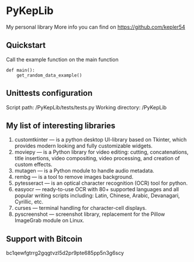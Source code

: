 # PyKepLib
My personal library
More info you can find on https://github.com/kepler54
## Quickstart
Call the example function on the main function
``` code
def main():
    get_random_data_example()
```
## Unittests configuration
Script path: /PyKepLib/tests/tests.py
Working directory: /PyKepLib
## My list of interesting libraries
1. customtkinter — is a python desktop UI-library based on Tkinter, which provides modern looking and fully customizable widgets.
2. moviepy — is a Python library for video editing: cutting, concatenations, title insertions, video compositing, video processing, and creation of custom effects.
3. mutagen — is a Python module to handle audio metadata.
4. rembg — is a tool to remove images background.
5. pytesseract — is an optical character recognition (OCR) tool for python.
6. easyocr — ready-to-use OCR with 80+ supported languages and all popular writing scripts including: Latin, Chinese, Arabic, Devanagari, Cyrillic, etc.
7. curses — terminal handling for character-cell displays.
8. pyscreenshot — screenshot library, replacement for the Pillow ImageGrab module on Linux.
## Support with Bitcoin
bc1qewfgtrrg2gqgtvzl5d2pr9pte685pp5n3g6scy
